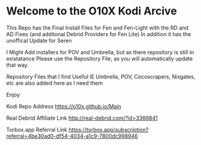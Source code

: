 # Welcome to the O10X Kodi Arcive

This Repo has the Final Install Files for Fen and Fen-Light with the RD and AD Fixes (and additonal Debrid Providers for Fen Lite) In addition it has the unoffical Update for Seren 

I Might Add installers for POV and Umbrella, but as there repository is still in existatance Please use the Repository File, as you will automatically update that way.

Repository Files that I find Useful IE Umbrella, POV, Cocoscrapers, Nixgates, etc are also added here as I need them

Enjoy 

Kodi Repo Address https://o10x.github.io/Main

Real Debrid Affiliate Link
http://real-debrid.com/?id=3366841

Torbox.app Referral  Link
https://torbox.app/subscription?referral=4be30ad0-df54-4034-a1c9-7800dc998946
